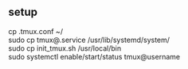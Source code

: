 ## setup
cp .tmux.conf ~/   
sudo cp tmux@.service /usr/lib/systemd/system/   
sudo cp init_tmux.sh /usr/local/bin   
sudo systemctl enable/start/status tmux@username
